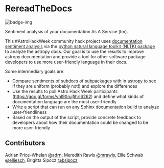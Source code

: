 # RereadTheDocs
![badge-img](https://img.shields.io/badge/Made%20at-%23AstroHackWeek-8063d5.svg?style=flat)

Sentiment analysis of your documentation As A Service (tm).

This #AstroHackWeek community hack project uses [documentation sentiment analysis](http://nlpforhackers.io/sentiment-analysis-intro/) via the [python natural language toolkit (NLTK) package](http://www.nltk.org) to analyze the astropy docs. Our goal is to use the results to improve astropy documentation and provide a tool for other software package developers to use more user-friendly language in their docs.

Some intermediary goals are:
* Compare sentiments of subdocs of subpackages with in astropy to see if they are uniform (probably not!) and explore the differences
* Use the results to poll Astro Hack Week participants (https://goo.gl/forms/vhl9Xrujfjhrl6262) and define what kinds of documentation language are the most user-friendly
* Write a script that can run on any Sphinx documentation build to analyze user-friendliness
* Based on the output of the script, provide concrete feedback to developers about how their documentation could be changed to be more user-friendly

## Contributors
Adrian Price-Whelan [@adrn](github.com/adrn), Meredith Rawls [@mrawls](github.com/mrawls), Ellie Schwab [@elliesch](github.com/elliesch), Brigitta Sipocz [@bsipocz](github.com/bsipocz)
